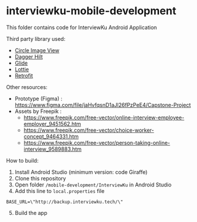 # interviewku-mobile-development

This folder contains code for InterviewKu Android Application

Third party library used:
- [Circle Image View](https://github.com/hdodenhof/CircleImageView)
- [Dagger Hilt](https://dagger.dev/hilt/)
- [Glide](https://github.com/bumptech/glide)
- [Lottie](https://github.com/airbnb/lottie-android)
- [Retrofit](https://github.com/square/retrofit)

Other resources:
- Prototype (Figma) : https://www.figma.com/file/jaHvfqsnD1aJl26fPzPeE4/Capstone-Project
- Assets by Freepik :
    - https://www.freepik.com/free-vector/online-interview-employee-employer_9451562.htm
    - https://www.freepik.com/free-vector/choice-worker-concept_9464331.htm
    - https://www.freepik.com/free-vector/person-taking-online-interview_9589883.htm 

How to build:   
1. Install Android Studio (minimum version: code Giraffe)
2. Clone this repository
3. Open folder `/mobile-development/InterviewKu` in Android Studio
4. Add this line to `local.properties` file

`BASE_URL=\"http://backup.interviewku.tech/\"`

5. Build the app